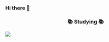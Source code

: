 ### Hi there 👋
<h3 align="center">📚 Studying 📚</h3>
<img src="https://img.shields.io/badge/kotlin-20232a.svg?style=for-the-badge&logo=kotlin&logoColor=7F52FF" />
<!--
**cow-98/cow-98** is a ✨ _special_ ✨ repository because its `README.md` (this file) appears on your GitHub profile.

Here are some ideas to get you started:

- 🔭 I’m currently working on ...
- 🌱 I’m currently learning ...
- 👯 I’m looking to collaborate on ...
- 🤔 I’m looking for help with ...
- 💬 Ask me about ...
- 📫 How to reach me: ...
- 😄 Pronouns: ...
- ⚡ Fun fact: ...
-->
